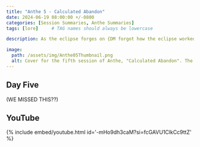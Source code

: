 ```yaml
---
title: "Anthe 5 - Calculated Abandon"
date: 2024-06-19 08:00:00 +/-0800
categories: [Session Summaries, Anthe Summaries]
tags: [lore]     # TAG names should always be lowercase

description: As the eclipse forges on {DM forgot how the eclipse worked while playing :( I'm sorry}, the group decides what to do next. As an opportunity presents itself, it is clear that some will need persuading to leave their homes for now.

image:
  path: /assets/img/Anthe05Thumbnail.png
  alt: Cover for the fifth session of Anthe, "Calculated Abandon". The party is sketched by The Painter in all of their sass. Drawn by Shu. 
---
```


## Day Five

(WE MISSED THIS??)

## YouTube

{% include embed/youtube.html id='-mHo9dh3caM?si=fcGAVU1ClkCc9ttZ' %}
